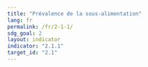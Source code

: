 ```yaml
---
title: "Prévalence de la sous-alimentation"
lang: fr
permalink: /fr/2-1-1/
sdg_goal: 2
layout: indicator
indicator: "2.1.1"
target_id: "2.1"
---
```


